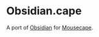 # Obsidian.cape

A port of [Obsidian][1] for [Mousecape][2].

[1]: http://gnome-look.org/content/show.php/Obsidian+Cursors?content=73135
[2]: https://github.com/alexzielenski/Mousecape

